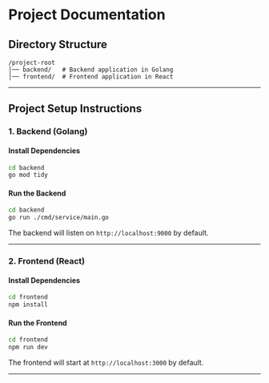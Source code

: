 # Project Documentation

## Directory Structure
```
/project-root
│── backend/   # Backend application in Golang
│── frontend/  # Frontend application in React
```

---

## **Project Setup Instructions**

### **1. Backend (Golang)**

#### **Install Dependencies**
```sh
cd backend
go mod tidy
```

#### **Run the Backend**
```sh
cd backend
go run ./cmd/service/main.go
```
The backend will listen on `http://localhost:9000` by default.

---

### **2. Frontend (React)**


#### **Install Dependencies**
```sh
cd frontend
npm install
```

#### **Run the Frontend**
```sh
cd frontend
npm run dev  
```
The frontend will start at `http://localhost:3000` by default.

---
